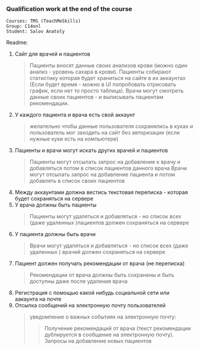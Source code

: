 ### Qualification work at the end of the course

    Courses: TMS (TeachMeSkills)
    Group: C14onl
    Student: Salov Anatoly

Readme:
1. Сайт для врачей и пациентов
   > Пациенты вносят данные своих анализов крови (можно один анализ - уровень сахара в крови).
   Пациенты собирают статистику которая будет храниться на сайте в их аккаунтах
   (Если будет время - можно в UI попробовать отрисовать график, если нет то просто таблица).
   Врачи могут смотреть данные своих пациентов - и выписывать пациентам рекомендации.
2. У каждого пациента и врача есть свой аккаунт
   > желательно чтобы данные пользователя сохранялись в куках и пользователь мог заходить на сайт без
   > авторизации (если нужные куки есть на компьютере)
3. Пациенты и врачи могут искать других врачей и пациентов
   > Пациенты могут отсылать запрос на добавление к врачу и добавляться потом в список пациентов данного врача
   > Врачи могут отсылать запрос на добавление пациента и потом добавлять в список своих пациентов
4. Mежду аккаунтами должна вестись текстовая переписка - которая будет сохраняться на сервере
5. У врача должны быть пациенты
   > Пациенты могут удаляться и добавляться - но список всех (даже удаленных )пациентов должен сохраняться на сервере
6. У пациента должны быть врачи
   > Врачи могут удаляться и добавляться - но список всех (даже удаленных ) врачей должен сохраняться на сервере
7. Пациент должен получать рекомендации от врача (не переписка)
   > Рекомендации от врача должны быть сохранены и быть доступны даже после удаления врача
8. Регистрация с помощью какой нибудь социальной сети или аакаунта на почте
9. Отсылка сообщений на электронную почту пользователей
   > уведомление о важных событиях на электронную почту:
   > >Получение рекомендаций от врача
   > (текст рекомендации дублируется в сообщение на электронную почту).
   >Запросы на добавление новых пациентов

